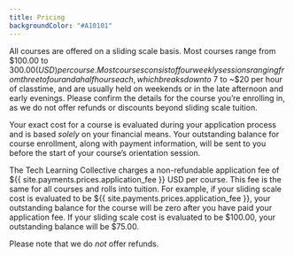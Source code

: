 ```yaml
---
title: Pricing
backgroundColor: "#A10101"
---
```


All courses are offered on a sliding scale basis. Most courses range from $100.00 to $300.00 (USD) per course. Most courses consist of four weekly sessions ranging from three to four and a half hours each, which breaks down to ~$7 to ~$20 per hour of classtime, and are usually held on weekends or in the late afternoon and early evenings. Please confirm the details for the course you&rsquo;re enrolling in, as we do not offer refunds or discounts beyond sliding scale tuition.

Your exact cost for a course is evaluated during your application process and is based *solely* on your financial means. Your outstanding balance for course enrollment, along with payment information, will be sent to you before the start of your course’s orientation session.

The Tech Learning Collective charges a non-refundable application fee of ${{ site.payments.prices.application_fee }} USD per course. This fee is the same for all courses and rolls into tuition. For example, if your sliding scale cost is evaluated to be ${{ site.payments.prices.application_fee }}, your outstanding balance for the course will be zero after you have paid your application fee. If your sliding scale cost is evaluated to be $100.00, your outstanding balance will be $75.00.

Please note that we do *not* offer refunds.
